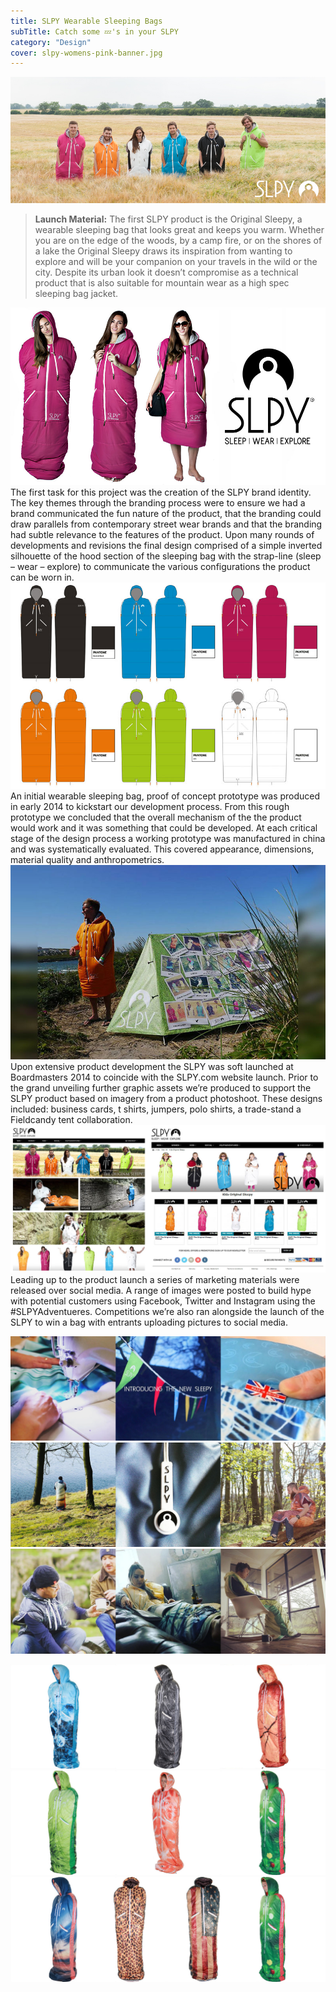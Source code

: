 ```yaml
---
title: SLPY Wearable Sleeping Bags
subTitle: Catch some 💤's in your SLPY
category: "Design"
cover: slpy-womens-pink-banner.jpg 
---
```

 
![SLPY Wearable Sleeping Bag 1](./slpy-group-banners.jpg)
> <strong> Launch Material:</strong> The first SLPY product is the Original Sleepy, a wearable sleeping bag that looks great and keeps you warm. Whether you are on the edge of the woods, by a camp fire, or on the shores of a lake the Original Sleepy draws its inspiration from wanting to explore and will be your companion on your travels in the wild or the city. Despite its urban look it doesn’t compromise as a technical product that is also suitable for mountain wear as a high spec sleeping bag jacket.

![SLPY Wearable Sleeping Bag 2](./SLPY-WEARABLE-SLEEPING-BAG-PRODUCT-OUTDOOR-10.jpg)
The first task for this project was the creation of the SLPY brand identity.  The key themes through the branding process were to ensure we had a brand communicated the fun nature of the product, that the branding could draw parallels from contemporary street wear brands and that the branding had subtle relevance to the features of the product.
Upon many rounds of developments and revisions the final design comprised of a simple inverted silhouette of the hood section of the sleeping bag with the strap-line (sleep – wear – explore) to communicate the various configurations the product can be worn in.
![SLPY Wearable Sleeping Bag 3](./SLPY-Product-Development-Colour-Schemes.jpg)
An initial wearable sleeping bag, proof of concept prototype was produced in early 2014 to kickstart our development process. From this rough prototype we concluded that the overall mechanism of the the product would work and it was something that could be developed. At each critical stage of the design process a working prototype was manufactured in china and was systematically evaluated. This covered appearance, dimensions, material quality and anthropometrics.
![SLPY Wearable Sleeping Bag 4](./Field-Candy-Colab-tent-graphics.jpg)
Upon extensive product development the SLPY was soft launched at Boardmasters 2014 to coincide with the SLPY.com website launch. Prior to the grand unveiling further graphic assets we’re produced to support the SLPY product based on imagery from a product photoshoot. These designs included: business cards, t shirts, jumpers, polo shirts, a trade-stand a Fieldcandy tent collaboration.
![SLPY Wearable Sleeping Bag 5](./Attacking-Design-SLPY-Adventures-The-Original-Sleepy-Wearable-Sleeping-Bag1.jpg)
Leading up to the product launch a series of marketing materials were released over social media. A range of images were posted to build hype with potential customers using Facebook, Twitter and Instagram using the #SLPYAdventueres. Competitions we’re also ran alongside the launch of the SLPY to win a bag with entrants uploading pictures to social media.

![SLPY Wearable Sleeping Bag 6](./slpyv21.jpg)
![SLPY Wearable Sleeping Bag 6](./slpyv2.jpg)
![SLPY Wearable Sleeping Bag 6](./slpyv22.jpg)

![SLPY Wearable Sleeping Bag Range 1](./range1.jpg)
![SLPY Wearable Sleeping Bag Range 2](./range2.jpg)
![SLPY Wearable Sleeping Bag Range 3](./range3.jpg)